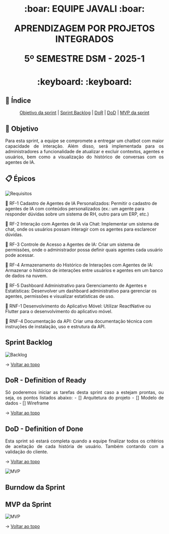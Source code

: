 <span id="topo">
<h1 align='center'>
:boar: EQUIPE JAVALI :boar:

APRENDIZAGEM POR PROJETOS INTEGRADOS

5º SEMESTRE DSM - 2025-1
</h1>

<h1 align='center'> :keyboard:  :keyboard: </h1>

## :mag_right: Índice
<p align='center'>
    <a href="#objetivo">Objetivo da sprint</a> | 
    <a href="#backlog">Sprint Backlog</a> |
    <a href="#dor">DoR</a> |
    <a href="#dod">DoD</a> |
    <a href="#mvp">MVP da sprint</a> 
</p>

<span id='objetivo'>

## :dart: Objetivo
<p align='justify'>
    Para esta sprint, a equipe se compromete a entregar um chatbot com maior capacidade de interação. Além disso, será implementada para os administradores a funcionalidade de atualizar e excluir contextos, agentes e usuários, bem como a visualização do histórico de conversas com os agentes de IA.
</p>

<span id='backlog'>

## :clipboard: Épicos

![Requisitos](https://github.com/user-attachments/assets/8ac4c664-99ae-41b5-8a6c-f4885d59ba53)

:pushpin: RF-1 Cadastro de Agentes de IA Personalizados: Permitir o cadastro de agentes de IA com conteúdos personalizados (ex.: um agente para responder dúvidas sobre um sistema de RH, outro para um ERP, etc.)

:pushpin: RF-2 Interação com Agentes de IA via Chat: Implementar um sistema de chat, onde os usuários possam interagir com os agentes para
esclarecer dúvidas.

:pushpin: RF-3 Controle de Acesso a Agentes de IA: Criar um sistema de permissões, onde o administrador possa definir quais agentes cada
usuário pode acessar.

:pushpin: RF-4 Armazenamento do Histórico de Interações com Agentes de IA: Armazenar o histórico de interações entre usuários e agentes em um banco de dados na
nuvem.

:pushpin: RF-5 Dashboard Administrativo para Gerenciamento de Agentes e Estatísticas: Desenvolver um dashboard administrativo para gerenciar os agentes, permissões e
visualizar estatísticas de uso.

:pushpin: RNF-1 Desenvolvimento do Aplicativo Móvel: Utilizar ReactNative ou Flutter para o desenvolvimento do aplicativo móvel.

:pushpin: RNF-4 Documentação da API: Criar uma documentação técnica com instruções de instalação, uso e estrutura da API.


## Sprint Backlog

![Backlog](https://github.com/user-attachments/assets/589aa745-7213-4ea7-b9c8-8530ce4417f4)


→ [Voltar ao topo](#topo)

<span id='dor'>

## DoR - Definition of Ready
<p align='justify'>
    Só poderemos iniciar as tarefas desta sprint caso a  estejam prontas, ou seja, os pontos listados abaixo:
    - [] Arquitetura do projeto
    - [] Modelo de dados
    - [] Wireframe
</p>

→ [Voltar ao topo](#topo)  

<span id="dod">

## DoD - Definition of Done
<p align='justify'>
    Esta sprint só estará completa quando a equipe finalizar todos os critérios de aceitação de cada história de usuário. Também contando com a validação do cliente.
</p>

→ [Voltar ao topo](#topo)

<span id="mvp">

![MVP](https://github.com/user-attachments/assets/016e9ed1-0dc6-4d7f-a23a-118041d4dde9)


## Burndow da Sprint


## MVP da Sprint

![MVP]()


→ [Voltar ao topo](#topo)
